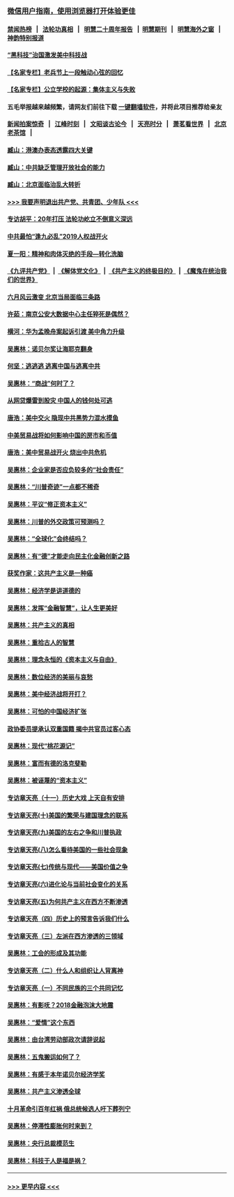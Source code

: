 ### [微信用户指南，使用浏览器打开体验更佳](https://github.com/gfw-breaker/banned-news1/blob/master/indexes/wechat-guide.md?t=0)
#### [禁闻热榜](热点新闻.md?t=0)  &nbsp;&nbsp;|&nbsp;&nbsp; [法轮功真相](https://github.com/gfw-breaker/truth/blob/master/README.md?t=0) &nbsp;&nbsp;|&nbsp;&nbsp; [明慧二十周年报告](https://github.com/gfw-breaker/mh-reports/blob/master/README.md?t=0) &nbsp;&nbsp;|&nbsp;&nbsp;[明慧期刊](https://github.com/gfw-breaker/mh-qikan) &nbsp;&nbsp;|&nbsp;&nbsp; [明慧海外之窗](https://github.com/gfw-breaker/mh-news/blob/master/README.md?t=0) &nbsp;&nbsp;|&nbsp;&nbsp; [神韵特别报道](https://github.com/gfw-breaker/mh-news/blob/master/shenyun.md?t=0)
#### [“黑科技”治国激发美中科技战](../pages/nsc423/n11638056.md?t=02031833) 
#### [【名家专栏】老兵节上一段触动心弦的回忆](../pages/nsc423/n11646016.md?t=02031833) 
#### [【名家专栏】公立学校的起源：集体主义与失败](../pages/nsc423/n11601833.md?t=02031833) 
#### 五毛举报越来越频繁，请网友们前往下载 [一键翻墙软件](https://github.com/gfw-breaker/ssr-accounts)，并将此项目推荐给亲友
#### [新闻拍案惊奇](https://github.com/gfw-breaker/banned-news1/blob/master/pages/link4.md) &nbsp;&nbsp;|&nbsp;&nbsp; [江峰时刻](https://github.com/gfw-breaker/banned-news1/blob/master/pages/link4.md) &nbsp;&nbsp;|&nbsp;&nbsp; [文昭谈古论今](https://github.com/gfw-breaker/banned-news1/blob/master/pages/link4.md) &nbsp;&nbsp;|&nbsp;&nbsp; [天亮时分](https://github.com/gfw-breaker/banned-news1/blob/master/pages/link4.md) &nbsp;&nbsp;|&nbsp;&nbsp; [萧茗看世界](https://github.com/gfw-breaker/banned-news1/blob/master/pages/link4.md) &nbsp;&nbsp;|&nbsp;&nbsp; [北京老茶馆](https://github.com/gfw-breaker/banned-news1/blob/master/pages/link4.md) &nbsp;&nbsp;|&nbsp;&nbsp; 
#### [臧山：港澳办表态透露四大关键](../pages/nsc423/n11421628.md?t=02031833) 
#### [臧山：中共缺乏管理开放社会的能力](../pages/nsc423/n11407457.md?t=02031833) 
#### [臧山：北京面临治乱大转折](../pages/nsc423/n11406895.md?t=02031833) 
#### [>>> 我要声明退出共产党、共青团、少年队 <<<](https://github.com/begood0513/goodnews/blob/master/quit/letter.md) 
#### [专访胡平：20年打压 法轮功屹立不倒意义深远](../pages/nsc423/n11398800.md?t=02031833) 
#### [中共最怕“逢九必乱”2019人权战开火](../pages/nsc423/n11385248.md?t=02031833) 
#### [夏一阳：精神和肉体灭绝的手段—转化洗脑](../pages/nsc423/n11368250.md?t=02031833) 
#### [《九评共产党》](https://github.com/begood0513/9ping.md/blob/master/README.md) &nbsp;|&nbsp; [《解体党文化》](../../../../jtdwh.md/blob/master/README.md)  &nbsp;|&nbsp; [《共产主义的终极目的》](../../../../gczydzjmd.md/blob/master/README.md) &nbsp;|&nbsp; [《魔鬼在统治我们的世界》](../../../../mgztzwmdsj.md/blob/master/README.md) 
#### [六月风云激变 北京当局面临三条路](../pages/nsc423/n11313668.md?t=02031833) 
#### [许茹：南京公安大数据中心主任猝死是偶然？](../pages/nsc423/n11064744.md?t=02031833) 
#### [横河：华为孟晚舟案起诉引渡 美中角力升级](../pages/nsc423/n11027230.md?t=02031833) 
#### [吴惠林：诺贝尔奖让海耶克翻身](../pages/nsc423/n10890049.md?t=02031833) 
#### [何坚：逃逃逃 逃离中国与逃离中共](../pages/nsc423/n10592891.md?t=02031833) 
#### [吴惠林：“商战”何时了？](../pages/nsc423/n10573558.md?t=02031833) 
#### [从网贷爆雷到股灾 中国人的钱何处可逃](../pages/nsc423/n10572800.md?t=02031833) 
#### [唐浩：美中交火 隐现中共黑势力混水摸鱼](../pages/nsc423/n10544040.md?t=02031833) 
#### [中美贸易战将如何影响中国的房市和币值](../pages/nsc423/n10543697.md?t=02031833) 
#### [唐浩：美中贸易战开火 烧出中共危机](../pages/nsc423/n10540126.md?t=02031833) 
#### [吴惠林：企业家是否应负较多的“社会责任”](../pages/nsc423/n10535022.md?t=02031833) 
#### [吴惠林：“川普奇迹”一点都不稀奇](../pages/nsc423/n10512808.md?t=02031833) 
#### [吴惠林：平议“修正资本主义”](../pages/nsc423/n10495724.md?t=02031833) 
#### [吴惠林：川普的外交政策可预测吗？](../pages/nsc423/n10462387.md?t=02031833) 
#### [吴惠林：“全球化”会终结吗？](../pages/nsc423/n10452838.md?t=02031833) 
#### [吴惠林：有“德”才能走向民主化金融创新之路](../pages/nsc423/n10432292.md?t=02031833) 
#### [获奖作家：这共产主义是一种癌](../pages/nsc423/n10431541.md?t=02031833) 
#### [吴惠林：经济学是讲道德的](../pages/nsc423/n10398014.md?t=02031833) 
#### [吴惠林：发挥“金融智慧”，让人生更美好](../pages/nsc423/n10375019.md?t=02031833) 
#### [吴惠林：共产主义的真相](../pages/nsc423/n10351394.md?t=02031833) 
#### [吴惠林：重拾古人的智慧](../pages/nsc423/n10337691.md?t=02031833) 
#### [吴惠林：理念永恒的《资本主义与自由》](../pages/nsc423/n10316274.md?t=02031833) 
#### [吴惠林：数位经济的美丽与哀愁](../pages/nsc423/n10292946.md?t=02031833) 
#### [吴惠林：美中经济战将开打？](../pages/nsc423/n10258825.md?t=02031833) 
#### [吴惠林：可怕的中国经济扩张](../pages/nsc423/n10219147.md?t=02031833) 
#### [政协委员提承认双重国籍 揭中共官员过客心态](../pages/nsc423/n10208809.md?t=02031833) 
#### [吴惠林：现代“桃花源记”](../pages/nsc423/n10185234.md?t=02031833) 
#### [吴惠林：富而有德的洛克斐勒](../pages/nsc423/n10142264.md?t=02031833) 
#### [吴惠林：被诬蔑的“资本主义”](../pages/nsc423/n10124816.md?t=02031833) 
#### [专访章天亮（十一）历史大戏 上天自有安排](../pages/nsc423/n10094905.md?t=02031833) 
#### [专访章天亮(十)美国的繁荣与建国理念的联系](../pages/nsc423/n10094899.md?t=02031833) 
#### [专访章天亮(九)美国的左右之争和川普执政](../pages/nsc423/n10094889.md?t=02031833) 
#### [专访章天亮(八)怎么看待美国的一些社会现象](../pages/nsc423/n10094857.md?t=02031833) 
#### [专访章天亮(七)传统与现代——美国价值之争](../pages/nsc423/n10093140.md?t=02031833) 
#### [专访章天亮(六)进化论与当前社会变化的关系](../pages/nsc423/n10092036.md?t=02031833) 
#### [专访章天亮(五)为何共产主义在西方不断渗透](../pages/nsc423/n10083620.md?t=02031833) 
#### [专访章天亮（四）历史上的预言告诉我们什么](../pages/nsc423/n10083606.md?t=02031833) 
#### [专访章天亮（三）左派在西方渗透的三领域](../pages/nsc423/n10081115.md?t=02031833) 
#### [吴惠林：工会的形成及其功能](../pages/nsc423/n10080633.md?t=02031833) 
#### [专访章天亮（二）什么人和组织让人背离神](../pages/nsc423/n10076637.md?t=02031833) 
#### [专访章天亮（一）不同民族的三个共同记忆](../pages/nsc423/n10074188.md?t=02031833) 
#### [吴惠林：有影呒？2018金融泡沫大地震](../pages/nsc423/n10040534.md?t=02031833) 
#### [吴惠林：“爱情”这个东西](../pages/nsc423/n10019423.md?t=02031833) 
#### [吴惠林：由台湾劳动部政次请辞说起](../pages/nsc423/n9979679.md?t=02031833) 
#### [吴惠林：五鬼搬运如何了？](../pages/nsc423/n9925338.md?t=02031833) 
#### [吴惠林：有感于本年诺贝尔经济学奖](../pages/nsc423/n9871883.md?t=02031833) 
#### [吴惠林：共产主义渗透全球](../pages/nsc423/n9812748.md?t=02031833) 
#### [十月革命引百年红祸 俄总统候选人吁下葬列宁](../pages/nsc423/n9810182.md?t=02031833) 
#### [吴惠林：停滞性膨胀何时来到？](../pages/nsc423/n9764136.md?t=02031833) 
#### [吴惠林：央行总裁模范生](../pages/nsc423/n9728134.md?t=02031833) 
#### [吴惠林：科技于人是福是祸？](../pages/nsc423/n9672982.md?t=02031833) 

----
#### [ >>> 更早内容 <<< ](../indexes/nsc423-earlier.md)
